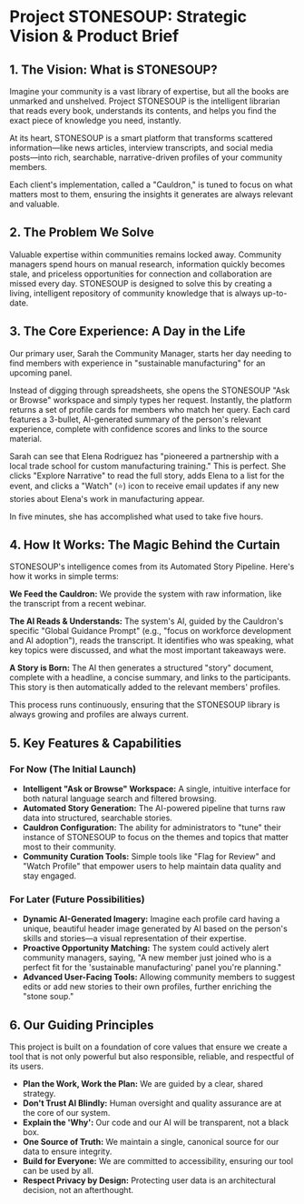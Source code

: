 # Project STONESOUP: Strategic Vision & Product Brief

## 1. The Vision: What is STONESOUP?

Imagine your community is a vast library of expertise, but all the books are unmarked and unshelved. Project STONESOUP is the intelligent librarian that reads every book, understands its contents, and helps you find the exact piece of knowledge you need, instantly.

At its heart, STONESOUP is a smart platform that transforms scattered information—like news articles, interview transcripts, and social media posts—into rich, searchable, narrative-driven profiles of your community members.

Each client's implementation, called a "Cauldron," is tuned to focus on what matters most to them, ensuring the insights it generates are always relevant and valuable.

## 2. The Problem We Solve

Valuable expertise within communities remains locked away. Community managers spend hours on manual research, information quickly becomes stale, and priceless opportunities for connection and collaboration are missed every day. STONESOUP is designed to solve this by creating a living, intelligent repository of community knowledge that is always up-to-date.

## 3. The Core Experience: A Day in the Life

Our primary user, Sarah the Community Manager, starts her day needing to find members with experience in "sustainable manufacturing" for an upcoming panel.

Instead of digging through spreadsheets, she opens the STONESOUP "Ask or Browse" workspace and simply types her request. Instantly, the platform returns a set of profile cards for members who match her query. Each card features a 3-bullet, AI-generated summary of the person's relevant experience, complete with confidence scores and links to the source material.

Sarah can see that Elena Rodriguez has "pioneered a partnership with a local trade school for custom manufacturing training." This is perfect. She clicks "Explore Narrative" to read the full story, adds Elena to a list for the event, and clicks a "Watch" (⭐) icon to receive email updates if any new stories about Elena's work in manufacturing appear.

In five minutes, she has accomplished what used to take five hours.

## 4. How It Works: The Magic Behind the Curtain

STONESOUP's intelligence comes from its Automated Story Pipeline. Here's how it works in simple terms:

**We Feed the Cauldron:** We provide the system with raw information, like the transcript from a recent webinar.

**The AI Reads & Understands:** The system's AI, guided by the Cauldron's specific "Global Guidance Prompt" (e.g., "focus on workforce development and AI adoption"), reads the transcript. It identifies who was speaking, what key topics were discussed, and what the most important takeaways were.

**A Story is Born:** The AI then generates a structured "story" document, complete with a headline, a concise summary, and links to the participants. This story is then automatically added to the relevant members' profiles.

This process runs continuously, ensuring that the STONESOUP library is always growing and profiles are always current.

## 5. Key Features & Capabilities

### For Now (The Initial Launch)

- **Intelligent "Ask or Browse" Workspace:** A single, intuitive interface for both natural language search and filtered browsing.
- **Automated Story Generation:** The AI-powered pipeline that turns raw data into structured, searchable stories.
- **Cauldron Configuration:** The ability for administrators to "tune" their instance of STONESOUP to focus on the themes and topics that matter most to their community.
- **Community Curation Tools:** Simple tools like "Flag for Review" and "Watch Profile" that empower users to help maintain data quality and stay engaged.

### For Later (Future Possibilities)

- **Dynamic AI-Generated Imagery:** Imagine each profile card having a unique, beautiful header image generated by AI based on the person's skills and stories—a visual representation of their expertise.
- **Proactive Opportunity Matching:** The system could actively alert community managers, saying, "A new member just joined who is a perfect fit for the 'sustainable manufacturing' panel you're planning."
- **Advanced User-Facing Tools:** Allowing community members to suggest edits or add new stories to their own profiles, further enriching the "stone soup."

## 6. Our Guiding Principles

This project is built on a foundation of core values that ensure we create a tool that is not only powerful but also responsible, reliable, and respectful of its users.

- **Plan the Work, Work the Plan:** We are guided by a clear, shared strategy.
- **Don't Trust AI Blindly:** Human oversight and quality assurance are at the core of our system.
- **Explain the 'Why':** Our code and our AI will be transparent, not a black box.
- **One Source of Truth:** We maintain a single, canonical source for our data to ensure integrity.
- **Build for Everyone:** We are committed to accessibility, ensuring our tool can be used by all.
- **Respect Privacy by Design:** Protecting user data is an architectural decision, not an afterthought.